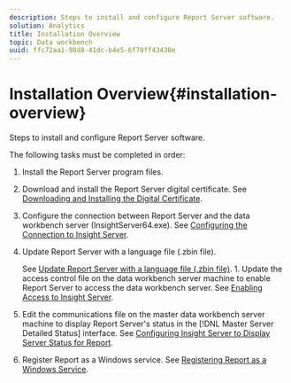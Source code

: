 ```yaml
---
description: Steps to install and configure Report Server software.
solution: Analytics
title: Installation Overview
topic: Data workbench
uuid: ffc72aa1-98d8-41dc-b4e5-6f70ff43430e
---
```


# Installation Overview{#installation-overview}

Steps to install and configure Report Server software.

The following tasks must be completed in order: 

1. Install the Report Server program files.
1. Download and install the Report Server digital certificate. See [Downloading and Installing the Digital Certificate](../../../home/c-rpt-oview/c-inst-rpt/c-install-dig-cert/c-install-dig-cert.md#concept-5a61fc67df3643598c7c403962075f76).
1. Configure the connection between Report Server and the data workbench server (InsightServer64.exe). See [Configuring the Connection to Insight Server](../../../home/c-rpt-oview/c-inst-rpt/t-config-conn-ins-svr.md#task-a3ca949c43244782b658fb4437fd724c).
1. Update Report Server with a language file (.zbin file).

   See [Update Report Server with a language file (.zbin file)](../../../home/c-rpt-oview/c-inst-rpt/c-zbin-file-update.md#concept-5637a8f52b7643759e423c2068b4126b). 1. Update the access control file on the data workbench server machine to enable Report Server to access the data workbench server. See [Enabling Access to Insight Server](../../../home/c-rpt-oview/c-inst-rpt/t-en-acc-ins-svr.md#task-e7b95cf9cb194842ad72fa534c56c3cc).
1. Edit the communications file on the master data workbench server machine to display Report Server's status in the [!DNL Master Server Detailed Status] interface. See [Configuring Insight Server to Display Server Status for Report](../../../home/c-rpt-oview/c-inst-rpt/t-display-svr-st-rpt.md#task-a14d096f85924d9b93eef950591f93a8).
1. Register Report as a Windows service. See [Registering Report as a Windows Service](../../../home/c-rpt-oview/c-inst-rpt/t-reg-rpt-win-svc.md#task-a8762d7818ed4cfd87e616db6a68b3a6).

